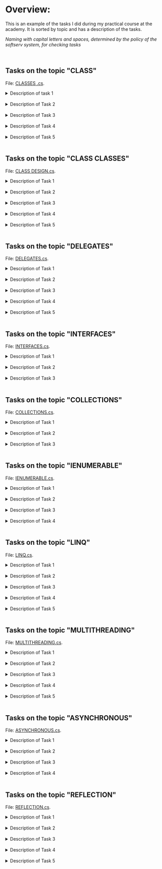 ﻿# Overview:

This is an example of the tasks I did during my practical course at the academy. It is sorted by topic and has a description of the tasks.

_Naming with capital letters and spaces, determined by the policy of the softserv system, for checking tasks_

<br>

## Tasks on the topic "CLASS"
File: [CLASSES .cs](https://github.com/IhorSvidruk/Tasks/blob/main/Task/Tasks/CLASSES.cs).

<details>
  <summary>
  Description of task 1 
  </summary>
    

    Please, create MyAccessModifiers class with next members:
    int field birthYear is unavailable anywhere except this class

    string field personalInfo that is accessible within descendants of this class

    string field IdNumber that is accessible only within descendants in the current assembly

    constructor should be available from everywhere in the program and accept int for birth year, string for idNumber, string for personalInfo parameters to initialize three fields mentioned above. (Note, that the order of parameters must be exact as described)

    int property Age which returns the difference between the current year and birthYear and can be accessed everywhere, but only for reading

    common for all instances of the class byte field averageMiddleAge with default value 50

    string property Name accessible anywhere in the current assembly

    string property NickName that can be read anywhere in the program and set only in the current assembly

    method HasLivedHalfOfLife available only for descendants of the class in other assemblies and for all in the current.

    overload operator ==. The operator returns true if name, age, and personalInfo  of objects are equal

  </details>
<br>
<details>
  <summary>
  Description of Task 2
  </summary>

    
    Create a Point class which models a 2D point with x and y coordinates should contain:

    Two instance variables x and y  of int type, that will be available only in this class.

    A constructor that constructs a point with the given x and y coordinates.

    A method GetXYPair() which returns the x and y in a 2-element int array. This method should be available everywhere in the current assembly

    A method called Distance(int x, int y) that returns the distance (double) from this point to another point at the given (x, y) coordinates.

    An overloaded Distance(Point point) method that returns the distance from this point to the given Point instance.

    The distance methods should be available everywhere in the current assembly and in descendant classes in other assemblies;

    Create explicit cast to double operator that returns the distance (double) from this point to the origin (0, 0).

  </details>
<br>
<details>
  <summary>
  Description of Task 3
  </summary>

     Create class Fraction with private int fields numerator and denominator that can only be initialized on creation or in constructor

     Create a constructor to initialize these values

     Define operators unary and binary + and - (example: Fraction(-167, 100) - Fraction(3, 2) should result in "-317 / 100")

     Define the ! operator that will return reversed fraction - with numerator as denominator and denominator as numerator (For example, Fraction(-3, 100) results to "-100 / 3")

     Define binary  * and / operations.

     All operations should return simplified fractions.

     Define ToString() method which will return string representing Fraction in the format numerator / denominator. 

     Value should be simplified: numerator and denominator divided by the greatest common divisor. 

     if  numerator and denominator are both negative, the fraction should become positive. 

     If only denominator is negative the sign should be outputted before numerator without space.

     Define Equals method and operators == and !=. Fractions are equal if their simplified versions are equal. 

     (for example, 20/25 is equal to 4/5)

     Define GetHashCode() method with the implementation of your choice.
  </details>
<br>
 
  <details>
  <summary>
  Description of Task 4
  </summary>

    Suppose, you have class

    public abstract class CloseableResource
    {
       public void Close()
       {

       }
    }

    Please, create class DisposePatternImplementer that implements Disposable pattern and inherits from CloseableResource class

    Print such lines of information in the method responsible for releasing managed and unmanaged resources:

    "Disposing by developer" if the object of the class is disposed by developer

    or "Disposing by GC" if the object is disposed by garbage collector

    also, you should ensure that method Close() is called in either case.
   
  </details>
<br>
<details>
  <summary>
  Description of Task 5
  </summary>

    Please, make refactoring of the code:

    We know that adult  doesn't have childIDNumber 
    child doesn't have passportNumber.
    Create a public constructor in each class to initialize all their fields (make the first parameter of type int and the second one for name initialization).
    Accessibility of the fields should be the least possible, but the same in all assemblies.
    Add ToString() method to Child and Adult classes that will return a string in the format: "name document_number"

    public class Person
    {
        protected string childIDNumber;
    }

    public class Child
    {
        private int yearOfBirth;
        private string healthInfo;
        private string name;
        public string GetHealthStatus() { return name + ": " + yearOfBirth + ". " + healthInfo; }
    }

    public class Adult
    {
        private int yearOfBirth;
        private string healthInfo;
        private string passportNumber;
        private string name;
        public string GetHealthStatus() {return name + ": " + yearOfBirth + ". " + healthInfo; }

    }    
  
  </details>
<br>

## Tasks on the topic "CLASS CLASSES"
File: [CLASS DESIGN.cs](https://github.com/IhorSvidruk/Tasks/blob/main/Task/Tasks/CLASS%20DESIGN.cs).
<details>
  <summary>
  Description of Task 1
  </summary>

     
    Create class Employee.

    Create two derived classes: Developer and Tester.

    Class Employee should contain internal string field name and private DateTime field hiringDate.

    Class Developer should contain private string field programmingLanguage.

    Class Tester should contain private bool field isAuthomation.

    Class Employee should contain public constructor that accepts two arguments (name and hiringDate).

    Class Employee should contain public int method Experience() that calculates the count off full years of experience. This method should be the same for the derived classes.

    Class Tester should contain the constructor that accepts three arguments: name, hiringDate and isAuthomation.

    Class Developer should contain the constructor that accepts three arguments: name, hiringDate and programmingLanguage.

    Class Employee should contain public void method ShowInfo() that prints the such string:

    "<name> has <Experience> years of experience".

    Class Developer should contain public void method ShowInfo() that prints the such string:

    "<name> has <Experience> years of experience

    <name> is <programmingLanguage> programmer".

    Please, pay attention that the first line as the same as for appropriate Employee’s method.

    Class Tester should contain public void method ShowInfo() that prints the such string

    “<name> is authomated tester and has <Experience> year(s) of experience”

    If isAuthomated field is true

    Or

    “<name> is manual tester and has <Experience> year(s) of experience”

    If isAuthomated field is false.
  </details>
<br>
<details>
  <summary>
  Description of Task 2
  </summary>
  

    Create abstract class Car and two derived classes: SportCar and Lory.

    Class Car should have the next fields: internal string mark, internal int prodYear.

    Class SportCar should have the next fields: internal string mark, internal int prodYear, private int maxSpeed.

    Class Lory should have internal string mark, internal int prodYear and private double loadCapacity.

    Create also appropriable constructors that allow create class instances with all the fields.

    Every class should have public void method ShowInfo().

    For class Car this method should display message:

    “Mark : <mark>,

    Producted in <prodYear>”

    For SportCar this method should display message:

    “Mark : <mark>,

    Producted in <prodYear>

    Maximum speed is <maxSpeed>”

    For Lory this method should display message:

    “Mark : <mark>,

    Producted in <prodYear>

    The load capacity is <loadCapacity>”

    Please organize the code optimally.
  </details>
<br>

<details>
  <summary>
  Description of Task 3
  </summary>

    Create three classes: Science, Mathematics and Physics. Organize inheritance in the correct way.

    Create method Awards() so that the next code

    Science science1 = new Mathematics();
    Science science2 = new Physics();
    Science science3 = new Science();

    science1.Awards();
    science2.Awards();
    science3.Awards();

    Gives the next output
    We dont need any awards, but we still obtain The Abel Prize that nobody else can!
    We can obtain The Nobel Prize
    We can obtain The Nobel Prize
  </details>
<br>

<details>
  <summary>
  Description of Task 4
  </summary>
    

    Create three classes: ChessFigure, Bishop and Rook. Organize inheritance in the correct way.

    Class Bishop should have void method Move() that outputs the message "Moves by a diagonal!".

    Class Rook should have void method Move() that outputs the message "Moves straight!".

    Every class that is derived from class ChessFigure must implement void method Move().
   </details>
<br>

<details>
  <summary>
  Description of Task 5
  </summary>

    For finish, let’s talk about the cats. The big cats.

    Please, create class Acinonychini. This class has two sub-classes, that live now: Acinonyx and Puma.

    Create these sub-classes too. It’s known that Puma has sub-classed and they may be created later. Acinonyx has no sub-classed, so it’s sub-classes can’t be created anywhen.

    Create For all the classes those fields, properties and methods that you think they need.
  </details>
<br>


## Tasks on the topic "DELEGATES"
File: [DELEGATES.cs](https://github.com/IhorSvidruk/Tasks/blob/main/Task/Tasks/DELEGATES.cs).

<details>
  <summary>
  Description of Task 1
  </summary>

    Create a program that can be used for calculation of 4 arithmetic operations (+, -, *, /) according to tasks:

    1) declare a delegate CalcDelegate referring to a function Calc with three parameters (two numbers and one - operation sign) and a numerical result;

    2) define a class CalcProgram and within this class:

    2.1) define a static function Calc for computation with the same signature as the delegate. Note: in case of denominator=0, the function returns 0.

    2.2) create a public object funcCalc of delegate type and pass the function Calc as an argument.
  </details>
<br>
<details>
  <summary>
  Description of Task 2
  </summary>

    
    Define a class StringExtensions with an extension method WordCount(…) for class String that counts the number of words in a given string. 

    1. The 'word' means the sequence of letters, digits, and service symbols, which are limited by a space or punctuation symbol.
    2. Try to use string.Split() method and pass array of delimiters (' ', '.', '?', '!', '-', ';', ':', ',') as the first parameter. 
  </details>
<br>

<details>
  <summary>
  Description of Task 3
  </summary>

    Define a static method ListWithPositive that receives the List of negative and positive elements as a parameter. 

    The method  ListWithPositive uses the FindAll method on the List type. The argument to FindAll will use the anonymous method syntax. The predicate in FindAll will use an evaluated boolean expression, causing the anonymous function to return true if the argument is positive and less than or equal to 10.

    The method  ListWithPositive returns the list of positive elements.
  </details>
<br>
<details>
  <summary>
  Description of Task 4
  </summary>

    Define a class IListExtensions with an extension method IncreaseWith(…) that takes an instance of a class, that implements the interface list of integers (IList<int>). Method IncreaseWith(…) increases the value of each item by a certain number. 

    Define a class  IEnumerableExtensions with an extension method ToString(). ToString() loops through a collection and converts a sequence of elements (list of integers) to a meaningful string (items separated with ', ' and surrounded with '[' and ']').
  </details>
<br>

<details>
  <summary>
  Description of Task 5
  </summary>

    Define an event  Show of EventHandler type.

    Define four static methods: Dog(), Cat(), Mouse(), Elephant(). Each method outputs the corresponding inscription of an animal: "Dog", "Cat", "Mouse" or "Elephant".

    Define the class EventProgram and constructor with these four method instances added to the invocation list of Show event. Invoke event out of the constructor.
  </details>
<br>


## Tasks on the topic "INTERFACES"
File: [INTERFACES.cs](https://github.com/IhorSvidruk/Tasks/blob/main/Task/Tasks/INTERFACES.cs).
<details>
  <summary>
  Description of Task 1
  </summary>
    

    Define an Interface ISwimmable with declared method Swim() printinging the text "I can swim!" by default.

    Define an interface IFlyable with read-only property MaxHeight returning 0 by default (use default implementation for this property).

    In this interface, declare a method Fly() printing the text "I can fly at XX meters height!" by default, where XX is the value of MaxHeight property.

    Define an interface IRunnable with read-only property MaxSpeed returning 0 by default (use default implementation for this property).

    In this interface, declare a method Run() printing the text "I can run up to XX kilometers per hour!" by default, where XX is the value of MaxSpeed property.

    Define an interface IAnimal with read-only property LifeDuration returning 0 by default (use default implementation for this property).

    In this interface, declare a method Voice() printing the text "No voice!" by default.

    Besides, declare a method ShowInfo() printing the text "I am a XX and I live approximately YY years." by default,
    where XX is the name of the class implementing the interface,
    YY is the value of LifeDuration property.

    Define a class named Cat implementing the IAnimal and IRunnable interface.

    In this class, implement autoproperties as needed.

    Implement the Voice() method printing "Meow!"

    Define a class named Eagle implementing the IAnimal and IFlyable interface.

    In this class, implement autoproperties as needed.

    Define a class named Shark implementing the IAnimal and ISwimmable interface.

    In this class, implement autoproperties as needed.
  </details>
<br>
<details>
  <summary>
  Description of Task 2
  </summary>
    

    Define an interface IAnimal with property Name, methods Voice() and Feed()

    Define two classes Cat and Dog, which implement this interface.

    For the class Dog,
    the Voice() method should print "Woof" on the Console,
    the Feed() method should print "I eat meat" on the Console.

    For the class Cat,

    the Voice() method should print "Mew" on the Console,
    the Feed() method should print "I eat mice" on the Console.
  </details>
<br>

<details>
  <summary>
  Description of Task 3
  </summary>


    Define ColourEnum enum consisting of 3 colours : Red, Green, Blue (give names according to the convention).

    Define an interface IColoured with read-only property Colour returning red colour by default (use default implementation for this property).

    Define an interface IDocument with the following members:

    - static field defaultText with the value "Lorem ipsum";

    - public property Pages, which means the number of pages, with default implementation returning 0 by default;

    - public property Name without default implementation (String);

    - method AddPages with default implementation that increments the property Pages by the number which is input parameter of the method;

    - method Rename with default implementation that changes the property Name to the one specified as input parameter of the meth
    Define a class ColouredDocument implementing both interfaces above. The class should have public properties Name, Pages and Colour. Do not implement any methods in the class. Define a constructor for this class with colour parameter along with default constructor.

    Define a class Example with a void static method Do. In this method, create an instance doc1 of the class ColouredDocument with Name="Document1". Change the name of the document to "Document2" using the Rename method. Print into console this property before and after renaming
  </details>
<br>

## Tasks on the topic "COLLECTIONS"
File: [COLLECTIONS.cs](https://github.com/IhorSvidruk/Tasks/blob/main/Task/Tasks/COLLECTIONS.cs).

<details>
  <summary>
  Description of Task 1
  </summary>
  

    We have the next collection:  

    Dictionary<string, string> persons = new Dictionary<string, string>();
    {
    persons.Add("id11111", "Admin");
    persons.Add("id12345", "User1");
    persons.Add("id98765", "User2");
    persons.Add("id56743", "User3");
    persons.Add("id73920", "User4");
    }
    1) In class MyProgram please create a method that should take a collection of arguments SearchKeys(Dictionary<string, string> persons) in which print all keys from this collection

    2) method that should take a collection of arguments SearchValues(Dictionary<string, string> persons) in which print all values from this collection

    3) and method that should take a collection of arguments SearchAdmin(Dictionary<string, string> persons) in which search value "Admin" and print information in format Key + " " + Value 
  </details>
<br>

<details>
  <summary>
  Description of Task 2
  </summary>
    

    You have the next Main realization: 

    {
    var products = new List<Product>();
    products.Add(new Product { Name = "SmartTV", Price = 400, Category = "Electronics" });
    products.Add(new Product { Name = "Lenovo ThinkPad", Price = 1000, Category = "Electronics" });
    products.Add(new Product { Name = "Iphone", Price = 700, Category = "Electronics" });
    products.Add(new Product { Name = "Orange", Price = 2, Category = "Fruits" });
    products.Add(new Product { Name = "Banana", Price = 3, Category = "Fruits" });
    ILookup<string, Product> lookup = products.ToLookup(prod => prod.Category);
    TotalPrice(lookup);
    Console.ReadKey();
   }

    Please create a method TotalPrice(ILookup<string, Product> lookup) in which print (Name + " " + Price) from one category and total price for products from these categories (Key + " " + totalPriceForCategory)
  </details>
<br>

<details>
  <summary>
  Description of Task 3
  </summary>

    In class MyProgram:
    1) Create a method that should take a collection of arguments Position(List<int> numbers) in which find and Console.WriteLine all positions of element 5 in this collection

    2) Create a method that should take a collection of arguments Remove(List<int> numbers) in which remove from collection all elements, which are greater than 20. and print collection

    3) Create a method that should take a collection of arguments Insert(List<int> numbers)  in which insert elements -5,-6,-7 in positions 3, 6, 8 and print collection

    4) Create a method that should take a collection of arguments Sort(List<int> numbers) in which sorting collection and print collection

  </details>
<br>

## Tasks on the topic "IENUMERABLE"
File: [IENUMERABLE.cs](https://github.com/IhorSvidruk/Tasks/blob/main/Task/Tasks/IENUMERABLE.cs).
<details>
  <summary>
  Description of Task 1
  </summary>

    There are children that stand in a circle. They use a counter to get them one by one out of the circle. Counter characteristic is a number of syllables. Children cont themselves with the counter and the child on whom the counter ends, leaves the circle.

    You need to create class CircleOfChildren, add a constructor with IEnumerable<string> parameter that will represent children in the circle.

    Add named iterator  GetChildrenInOrder that takes two int parameters: first for syllables count and second for a count of children that should leave the circle.

    if syllables count is equal to or less than 0 than no children leave the circle.

    We should be able to call GetChildrenInOrder with only one parameter. In this case, all children leave the circle. 

    If the second parameter is bigger than the total amount of children in a circle than all children should leave the circle. The same with 0 or less value.



   For example, we have a circle with nicknames: Halya1,  Olya2, Ira3, Andriy4, Josh5 and suppose, all children should leave the circle. The counter has 3 syllables.

    Then exit order should be: Ira3, Halya1, Josh5, Olya2, Andriy4



    Also create OutputUtils class with static ExitOutput method that takes 3 parameters: CircleOfChildren, syllables count and count of children that should leave the circle

    The last parameter - optional.

    The method should print to console the names of children in the order of their living the circle. Print space after every name.
  </details>
<br>

<details>
  <summary>
  Description of Task 2
  </summary>

    Suppose, you have class Book:

    public class Book     
    {         
    public string Title { get; set; }         
    public string Author { get; set; }        
    public int PageCount { get; set; }         
    public Book(string title, string author, int pageCount)         
    {             
    Title = title;            
    Author = author;             
    PageCount = pageCount;
    }    


    Please, implement class Library with public property Books of generic IEnumerable type that can be set only inside the class,

    and public property Filter (generic predicate) that sets a condition on book. The default value of Filter: any book satisfies the condition.

    The constructor of Library class takes 1 parameter for initialization Books property.

    Implement GetEnumerator method that will allow to enumerate by only those books that satisfy the condition in Filter.

    Do not use yields in this task.

    Create  MyEnumerator class that implements IEnumerator<Book>.

    The constructor of MyEnumerator takes 2 parameters: for initialization books and filter.

    Implement all the necessary methods and properties in MyEnumerator.



    Implement MyUtils class with public static method GetFiltered that takes generics IEnumerable and Predicate and returns list of filtered books using Library class and its enumerator.
  </details>
<br>

<details>
  <summary>
  Description of Task 3
  </summary>

    Inside a class ShowPower define a static method SuperPower(). SuperPower() has two integer input parameters: number and degree. The method will  calculate the power of a given number according to degree parameter.

    Note: Don't use Pow().

    The method involves to yield the intermediate result of the calculation on the each iteration.
  </details>
  <br>

  <details>
  <summary>
  Description of Task 4
  </summary>
  

    Within the class, ShowPowerRange create a static method PowerRanger() that takes in integer degree, start, finish. 

    The method returns all the numbers from the range [start, finish] (inclusive and finish > 0 and start > 0) that are equal to the degree-th power of any positive integer.

    In the case start > finish, or start < 0, or finish < 0 the method returns 0.

    The method involves yielding the intermediate result on each iteration.
  </details>
<br>



## Tasks on the topic "LINQ"
File: [LINQ.cs](https://github.com/IhorSvidruk/Tasks/blob/main/Task/Tasks/LINQ.cs).

<details>
  <summary>
  Description of Task 1
  </summary>

    Please, implement the SumOfElementsOddPositions method that returns sum of elements with odd indexes in the array of doubles

    (You don't need to verify on null parameter value. Assume that parameter will always be not null)
  </details>
<br>

<details>
  <summary>
  Description of Task 2
  </summary>

    Please, implement EvaluateAggregate method that takes 

    an array of doubles as the first parameter, 

    a delegate that defines an aggregate behavior as the second, 

    a delegate that defines a condition for the index as the third parameter.

    The method should return a result of an aggregate operation for the elements with indexes that satisfy the condition set by the third parameter

    (You don't need to verify on null parameter values. Assume that parameters will always be not null)
  </details>
<br>

<details>
  <summary>
  Description of Task 3
  </summary>

    Please, create a method ProductWithCondition that takes a list of integers as a parameter and returns a product of elements that satisfy a condition that is passed as a second parameter.

    The second parameter should be a Func that takes an integer as a parameter and returns bool.

    If the first parameter or result of filtering contains 0 elements the method must return 1.

    (You don't need to verify on null parameter values. Assume that parameters will always be not null)
  </details>
<br>

<details>
  <summary>
  Description of Task 4
  </summary>

    Please, create a static method GetWord takes 2 string parameters: 

    first - initial string with a sequence of words separated by space 

    second - a word for comparison.

    The method should find the longest word in the first parameter, that is longer than the second parameter if there is one, 

    otherwise, the second parameter should be the result of the search.

    The method should return the part of the found word, starting from the first 'a' char. 

    If there isn't 'a' char in the found word, the method should return an empty string.

    (You don't need to verify on null parameter values. Assume that parameters will always be not null)
  </details>
<br>

<details>
  <summary>
  Description of Task 5
  </summary>
  

    Please, create Department class with public string property Name, int Id and Worker Manager.

    Create constructor with string, int and Manager parameters for initializing the properties.

    Create Worker class with public int property Id, string Name, decimal Salary and Department Department.

    Create constructor with string, decimal, Department parameters to initialize the properties.

    Implement public Serialize method that returns string that contains serialized Worker object in json format.

    Worker that is created like this 

    Worker w = new Worker("Anna", 700, new Department("Mechanics", 1, new Worker("Tom", 600, null)));     * 
    should be serialized into the next string:     

    {
    "Full name": "Anna",
    "Salary": 700,
    "Department": {
    "Name": "Mechanics",
    "Id": 1,
    "Manager": {
    "Full name": "Tom",
    "Salary": 600
    }
    }
    }
    note that Id property should not be serialized and Name property should be represented as Full name

    Also, implement public static method Deserialize that takes a string as a parameter and returns a deserialized Worker object from it.
  </details>
<br>

## Tasks on the topic "MULTITHREADING"
File: [MULTITHREADING.cs](https://github.com/IhorSvidruk/Tasks/blob/main/Task/Tasks/MULTITHREADING.cs).

<details>
  <summary>
  Description of Task 1
  </summary>

  
    Implement ParallelUtils class that will be able to execute an operation in a parallel thread.

    The constructor of ParallelUtils takes 3 parameters: 

    1) The Func<T, T, TR> to define an operation that will be executed, 

    2) The operand1 of type T 

    3) Tperand2 of type T.

    The ParallelUtils class should have public Result property of type TR where the result of the operation must be written when it's executed.

    Implement method StartEvaluation that will start the evaluation (of the function passed into constructor) in a parallel thread 

    Implement method Evaluate that will start the evaluation (of the function passed into constructor) in a parallel thread and wait until it's executed
  </details>
<br>

<details>
  <summary>
  Description of Task 2
  </summary>

    We have the class MainThreadProgram. Please create three methods: Calculator, Product, and Sum.

    Method Sum() should ask the user to enter 5 numbers in the form “Enter the 1st number:”, “Enter the 2nd number:” etc. and calculate their sum. After that, it should output the message “Sum is: <sum>”. 

    Method Product() should generate a List of 10 consequent integer numbers from 1 to 10 and calculate their product. Then it should wait for 10 seconds. After that, it should output the message “Product is: <product>”. 

    The Calculator() method should create two threads: productThread and sumThread, and call the Product and Sum methods in appropriate threads. This method should return a tuple of two threads: (sumThread, productThread).
  </details>
<br>

<details>
  <summary>
  Description of Task 3
  </summary>

    Please, look at the code below.

    static void Tasks()
    {
    int[] sequence_array = new int [10];
    Task「］tasksl = new Task[3]
    {
    new Task(() =>
    {
    for (int 1 = 0; 1 < 10; 1++)
    {
    sequence_array［i］=i*i；
    }
    Console WriteLine ("Calculated!");
    }),
    new Task(() =›
    {
    for（int 1=0,i< 10;i++）
    {
    Console.Writeline (i);
    }
    Console.WriteLine ("Bye!");
    });
    new Task(() =>
    {
    for （int i= 0;i<10;1++）
    ｛
    Console WriteLine (sequence_array [1]);
    }
    Console WriteLine("Bye!");
    })
    };
    Console WriteLine("Work Done! ");
    }

    Please, refactor this code so that Tasks() gives the next output:
    Calculated!
    0
    1
    2
    3
    4
    5
    6
    7
    8
    9
    Bye!
    0
    1
    4
    9
    16
    25
    36
    49
    64
    81
    Bye!
    Main done!
  </details>
<br>

<details>
  <summary>
  Description of Task 4
  </summary>

    Please create a class MyProgram.

    Create a method Counter that takes one parameter of int type.

    This method should start two threads. 

    One of them calculates the factorial of Counter's argument (n! = 1 * 2 * ... * (n - 1) * n).

    The second thread calculates the appropriate number of Fibonaci sequence (fibo(0) = 0, fibo(1) = 1, ... fibo(n) = fibo(n-1) + fibo(n-2)).

    Please implement the additional methods.

    Method Counter should display two messages:

    "Factorial is: <factorial>"

    "Fibbonaci number is: <fibo>".

    The sequence of outputs matters.

    Example:

    Input: MyProgram.Counter(4);

    Output:  

    Factorial is: 24

    Fibbonaci number is: 3
  </details>
<br>

<details>
  <summary>
  Description of Task 5
  </summary>

    You have MyThreads class in the answer window below. Please, investigate it: there is some problem with this class.

    Fix the problem.



    The test starts both threads with the code:

    MyThreads.Thread1.start();
    MyThreads.Thread2.start();


    The goal of each thread is to make some evaluations, update m and n fields and not switch between threads while loop is executed.



    You need to get an output like this:



    Thread1 n = 0
    Thread1 n = 1
    Thread1 n = 2
    Thread1 n = 3
    Thread1 n = 4
    Thread2 m = 0
    Thread2 m = 1
    Thread2 m = 2
    Thread2 m = 3
    Thread2 m = 4
    Thread2 n = 5
    Thread2 n = 6
    Thread2 n = 7
    Thread2 n = 8
    Thread2 n = 9
    Thread2 success!
    Thread1 m = 5
    Thread1 m = 6
    Thread1 m = 7
    Thread1 m = 8
    Thread1 m = 9
    Thread1 success!
    Please, don't change actions that change variables or print output within run() methods. Use only thread synchronization assets.
  </details>
<br>


## Tasks on the topic "ASYNCHRONOUS"
File: [ASYNCHRONOUS.cs](https://github.com/IhorSvidruk/Tasks/blob/main/Task/Tasks/ASYNCHRONOUS.cs).

<details>
  <summary>
  Description of Task 1
  </summary>

    Suppose we have a class named Calc which has a method Seq
    generating n-th member of a certain number sequence (starting from 1).

    Define a class named CalcAsync. In this class:

    Write an asynchronous static method PrintSeqAsync taking integer parameter n,
    that prints out the following:
    "Seq[X] = Y", where X is the value of input parameter n, Y is n-th member of the sequence.
    Use Task as return type.
  </details>
<br>

<details>
  <summary>
  Description of Task 2
  </summary>

    Suppose we have a class named Calc which has a method Seq
    generating n-th member of a certain number sequence (starting from 1).

    Define a class named CalcAsync. In this class:

    Write an asynchronous static method TaskPrintSeqAsync taking integer parameter n,
    that prints out the following:
    "Seq[X] = Y", where X is the value of input parameter n, Y is n-th member of the sequence.
    Use Task as return type

    Implement an extention method named PrintStatusIfChanged
    which takes, as parameters, a task along with its previous status,
    prints out the status if it was changed, and updates the old one (given by the parameter).

    Implement an extention method named TrackStatus which takes, as a parameter, a task,
    and continuously checks a status of the task, and prints out its status if changed.
  </details>
<br>

<details>
  <summary>
  Description of Task 3
  </summary>

    Suppose we have a class named Calc which has a method Seq
    generating n-th member of a certain number sequence (starting from 1).

    Define a class named CalcAsync. In this class:

    Write an asynchronous stream called SeqStreamAsync taking integer parameter n,
    that returns a collection of n tuples
    consisting of a number i (from 1 to n) and i-th member of the sequence.

    Write an asynchronous static method PrintStream
    taking an asynchronous stream of tuples consisting of 2 integer numbers,
    which prints the collection as follows:
    "Seq[X] = Y", where X is the first item of a tuple, Y is the second one.
  </details>
<br>

<details>
  <summary>
  Description of Task 4
  </summary>

    Suppose we have a class named Calc which has a method Seq
    generating n-th member of a certain number sequence (starting from 1).

    Define a class named CalcAsync. In this class:

    Write an asynchronous static method PrintSpecificSeqElementsAsync
    taking an array of integers as a patameter,
    which performs a calculation of apropriate sequence member
    according to each number in the input array
    and prints out the result as follows:
    "Seq[X] = Y", where X is a number from input array, Y is the corresponding sequence member.
    Each calculation should be performed in a separate task.
    After last calculation is performed, the list of found exceptions should be printed.

    (The method Seq generates appropriate exception for non-positive input parameter.)
  </details>
<br>



## Tasks on the topic "REFLECTION"
File: [REFLECTION.cs](https://github.com/IhorSvidruk/Tasks/blob/main/Task/Tasks/REFLECTION.cs).

<details>
  <summary>
  Description of Task 1
  </summary>

    Create a class ReflectFields with public static string field Name and three public static int fields: MeasureX, MeasureY, and MeasureZ.

    Within this class define a public static  method OutputFields() which contains the loop through fields of the class ReflectFields and display  (in console) their names and values as the formatted string ("{0} (<type>) = {1}", name, value). <type> means the string representation of int or string type of field.

    Note. System.Reflection provides a way to enumerate fields and properties. We get the FieldInfo objects for those fields and then display them.
  </details>
<br>

<details>
  <summary>
  Description of Task 2
  </summary>

  
    Within the class ReflectMethod you have to:

    1) define the public static class Methods with three public static methods: Hello(), Welcome() and Bye(). Each of them takes a string parameter and provides the console output of formatted string according to its name:

    ("Hello:parameter={0}", parameter)

    ("Welcome:parameter={0}", parameter)

    ("Bye:parameter={0}", parameter)

    2) define the public static method InvokeMethod() which takes the string array as parameter. 

    The logic of the method involves:

    - to form a collection of methods from the class Methods, 

    - to iterate over this collection by the method name, 

    - to invoke the method and pass it parameters from the array one by one.
  </details>
<br>

<details>
  <summary>
  Description of Task 3
  </summary>

    
    Within the class ReflectProperties you have to:
    1) create public class TestProperties with four properties:
    - public string FirstName;
    - internal string LastName;
    - protected int Age;
    - private string PhoneNumber.
    2) define a static method WriteProperties() that contains logic:
    - form the collection of the properties of TestProperties class;
    - iterate through the collection;
    - provide the console output of the name, type, read/write ability, and accessibility level of every property.
  </details>
<br>

<details>
  <summary>
  Description of Task 4
  </summary>

  
    Within the class ReflectorAssembly you have to:

    1) define three classes LargeBox, Box, and SmallBox. Each of them contains two static methods with string parameter size:

    -  UnPackingBox() outputs in console ("I am unpacking {0} box.", size);

    - InBox() - ("I am in {0} box.", size);

    2) define two interfaces: 

    - ILookingForBox with static method LookForBox() takes string parameter;

    - IPackingBox with static method PackBox() takes a string parameter.

    3) define the static  method WriteAssemblies() which contains the following logic:

    - get calling assembly;

    - get all types within the assembly;

    - iterating through the collection of types;

    - providing the output is it class, method, and name of the type;

    - all methods of the class have to be invoked with the parameter according to the name of the class.

    Note. You have to exclude classes Task and Reflector (with their methods) from the output.
  </details>
<br>

<details>
  <summary>
  Description of Task 5
  </summary>

    Within the class ReflectFullClass define a static method WriteAllInClass(). The method will take one parameter of Type type (f.e. class). 

    The method outputs a greeting with the class and allows it to iterate through the class and output the names of all custom members of the class (fields, properties, methods), 
    interfaces, and the total quantity of every member and interface.
  </details>
<br>













































